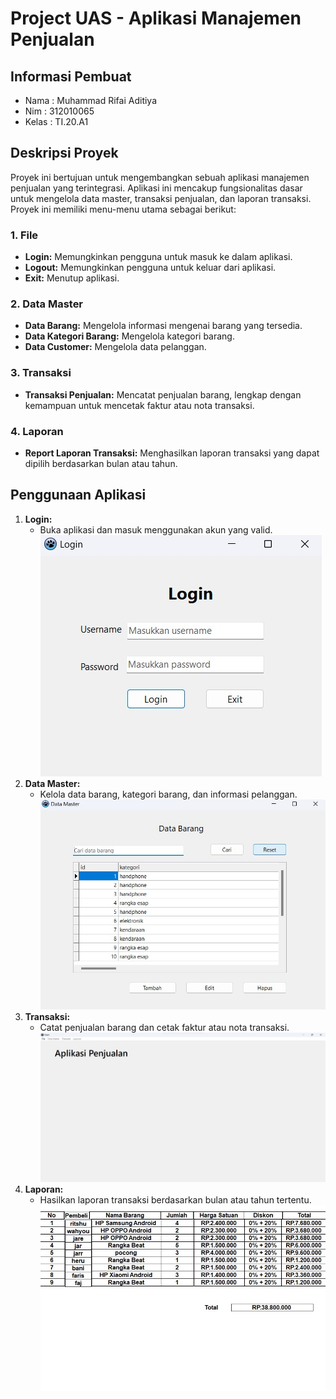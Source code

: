 # Project UAS - Aplikasi Manajemen Penjualan
## Informasi Pembuat
- Nama : Muhammad Rifai Aditiya
- Nim : 312010065
- Kelas : TI.20.A1

## Deskripsi Proyek

Proyek ini bertujuan untuk mengembangkan sebuah aplikasi manajemen penjualan yang terintegrasi. Aplikasi ini mencakup fungsionalitas dasar untuk mengelola data master, transaksi penjualan, dan laporan transaksi. Proyek ini memiliki menu-menu utama sebagai berikut:

### 1. File
   - **Login:** Memungkinkan pengguna untuk masuk ke dalam aplikasi.
   - **Logout:** Memungkinkan pengguna untuk keluar dari aplikasi.
   - **Exit:** Menutup aplikasi.

### 2. Data Master
   - **Data Barang:** Mengelola informasi mengenai barang yang tersedia.
   - **Data Kategori Barang:** Mengelola kategori barang.
   - **Data Customer:** Mengelola data pelanggan.

### 3. Transaksi
   - **Transaksi Penjualan:** Mencatat penjualan barang, lengkap dengan kemampuan untuk mencetak faktur atau nota transaksi.

### 4. Laporan
   - **Report Laporan Transaksi:** Menghasilkan laporan transaksi yang dapat dipilih berdasarkan bulan atau tahun.

## Penggunaan Aplikasi

1. **Login:**
   - Buka aplikasi dan masuk menggunakan akun yang valid.
![img](img/Menu%20Login.jpg)
2. **Data Master:**
   - Kelola data barang, kategori barang, dan informasi pelanggan.
![img](img/menu%20%20data%20barang.jpg)
3. **Transaksi:**
   - Catat penjualan barang dan cetak faktur atau nota transaksi.
![img](img/Menu%20Penjualan.jpg)
4. **Laporan:**
   - Hasilkan laporan transaksi berdasarkan bulan atau tahun tertentu.
![img](img/Menu%20Total.jpg)

